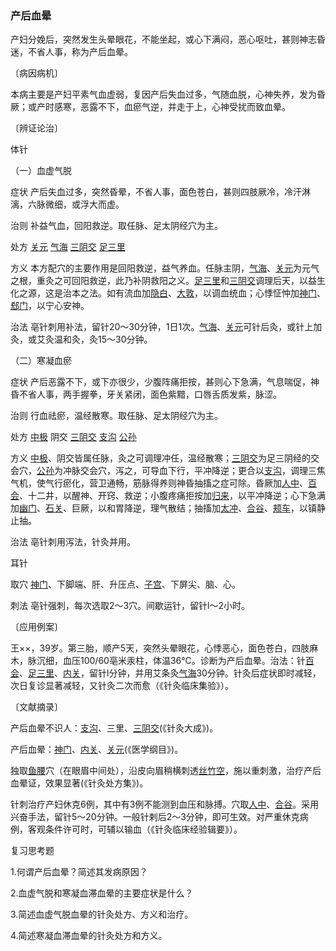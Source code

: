 ### 产后血晕

产妇分娩后，突然发生头晕眼花，不能坐起，或心下满闷，恶心呕吐，甚则神志昏迷，不省人事，称为产后血晕。

〔病因病机〕

本病主要是产妇平素气血虚弱，复因产后失血过多，气随血脱，心神失养，发为昏厥；或产时感寒，恶露不下，血瘀气逆，并走于上，心神受扰而致血晕。

〔辨证论治〕

体针

（一）血虚气脱

症状  产后失血过多，突然昏晕，不省人事，面色苍白，甚则四肢厥冷，冷汗淋漓，六脉微细，或浮大而虚。

治则  补益气血，回阳救逆。取任脉、足太阴经穴为主。

处方  [关元](https://www.gmzyjc.com/read/zjs/zjs3.2.1-0.1.1.3.4.md)  [气海](https://www.gmzyjc.com/read/zjs/zjs3.2.1-0.1.1.3.6.md)  [三阴交](https://www.gmzyjc.com/read/zjs/zjs3.1.4-6-0.0.1.3.6.md)  [足三里](https://www.gmzyjc.com/read/zjs/zjs3.1.1-3-0.1.3.3.36.md)

方义  本方配穴的主要作用是回阳救逆，益气养血。任脉主阴，[气海](https://www.gmzyjc.com/read/zjs/zjs3.2.1-0.1.1.3.6.md)、[关元](https://www.gmzyjc.com/read/zjs/zjs3.2.1-0.1.1.3.4.md)为元气之根，重灸之可回阳救逆，此乃补阴救阳之义。[足三里](https://www.gmzyjc.com/read/zjs/zjs3.1.1-3-0.1.3.3.36.md)和[三阴交](https://www.gmzyjc.com/read/zjs/zjs3.1.4-6-0.0.1.3.6.md)调理后天，以益生化之源，这是治本之法。如有流血加[隐白](https://www.gmzyjc.com/read/zjs/zjs3.1.4-6-0.0.1.3.1.md)、[大敦](https://www.gmzyjc.com/read/zjs/zjs3.1.9-12-0.0.4.3.1.md)，以调血统血；心悸怔忡加[神门](https://www.gmzyjc.com/read/zjs/zjs3.1.4-6-0.0.2.3.7.md)、[郄门](https://www.gmzyjc.com/read/zjs/zjs3.1.9-12-0.0.1.3.4.md)，以宁心安神。

治法  亳针刺用补法，留针20～30分钟，1日1次。[气海](https://www.gmzyjc.com/read/zjs/zjs3.2.1-0.1.1.3.6.md)、[关元](https://www.gmzyjc.com/read/zjs/zjs3.2.1-0.1.1.3.4.md)可针后灸，或针上加灸，或艾灸温和灸，灸15～30分钟。

（二）寒凝血瘀

症状  产后恶露不下，或下亦很少，少腹阵痛拒按，甚则心下急满，气息喘促，神昏不省人事，两手握拳，牙关紧闭，面色紫黯，口唇舌质发紫，脉涩。

治则  行血祛瘀，温经散寒。取任脉、足太阴经穴为主。

处方  [中极](https://www.gmzyjc.com/read/zjs/zjs3.2.1-0.1.1.3.3.md)  阴交  [三阴交](https://www.gmzyjc.com/read/zjs/zjs3.1.4-6-0.0.1.3.6.md)  [支沟](https://www.gmzyjc.com/read/zjs/zjs3.1.9-12-0.0.2.3.6.md)  [公孙](https://www.gmzyjc.com/read/zjs/zjs3.1.4-6-0.0.1.3.4.md)

方义  [中极](https://www.gmzyjc.com/read/zjs/zjs3.2.1-0.1.1.3.3.md)、阴交皆属任脉，灸之可调理冲任，温经散寒；[三阴交](https://www.gmzyjc.com/read/zjs/zjs3.1.4-6-0.0.1.3.6.md)为足三阴经的交会穴，[公孙](https://www.gmzyjc.com/read/zjs/zjs3.1.4-6-0.0.1.3.4.md)为冲脉交会穴，泻之，可导血下行，平冲降逆；更合以[支沟](https://www.gmzyjc.com/read/zjs/zjs3.1.9-12-0.0.2.3.6.md)，调理三焦气机，使气行瘀化，营卫通畅，筋脉得养则神昏抽搐之症可除。昏厥加[人中](https://www.gmzyjc.com/read/zjs/zjs3.2.2-0.0.1.3.26.md)、[百会](https://www.gmzyjc.com/read/zjs/zjs3.2.2-0.0.1.3.20.md)、十二井，以醒神、开窍、救逆；小腹疼痛拒按加[归来](https://www.gmzyjc.com/read/zjs/zjs3.1.1-3-0.1.3.3.29.md)，以平冲降逆；心下急满加[幽门](https://www.gmzyjc.com/read/zjs/zjs3.1.7-8-0.0.2.3.21.md)、[石关](https://www.gmzyjc.com/read/zjs/zjs3.1.7-8-0.0.2.3.18.md)、巨厥，以和胃降逆，理气散结；抽搐加[太冲](https://www.gmzyjc.com/read/zjs/zjs3.1.9-12-0.0.4.3.3.md)、[合谷](https://www.gmzyjc.com/read/zjs/zjs3.1.1-3-0.1.2.3.4.md)、[颊车](https://www.gmzyjc.com/read/zjs/zjs3.1.1-3-0.1.3.3.6.md)，以镇静止抽。

治法  亳针刺用泻法，针灸并用。

耳针

取穴  [神门](https://www.gmzyjc.com/read/zjs/zjs3.1.4-6-0.0.2.3.7.md)、下脚端、肝、升压点、[子宫](https://www.gmzyjc.com/read/zjs/zjs3.4-0.1.3.5.0.md)、下屏尖、脑、心。

刺法  亳针强刺，每次选取2～3穴。间歇运针，留针l～2小时。

〔应用例案〕

王××，39岁。第三胎，顺产5天，突然头晕眼花，心悸恶心，面色苍白，四肢麻木，脉沉细，血压100/60亳米汞柱，体温36℃。诊断为产后血晕。治法：针[百会](https://www.gmzyjc.com/read/zjs/zjs3.2.2-0.0.1.3.20.md)、[足三里](https://www.gmzyjc.com/read/zjs/zjs3.1.1-3-0.1.3.3.36.md)、[内关](https://www.gmzyjc.com/read/zjs/zjs3.1.9-12-0.0.1.3.6.md)，留针l分钟，并用艾条灸[气海](https://www.gmzyjc.com/read/zjs/zjs3.2.1-0.1.1.3.6.md)30分钟。针灸后症状即时减轻，次日复诊显著减轻，又针灸二次而愈（《针灸临床集验》）。

〔文献摘录〕

产后血晕不识人：[支沟](https://www.gmzyjc.com/read/zjs/zjs3.1.9-12-0.0.2.3.6.md)、三里、[三阴交](https://www.gmzyjc.com/read/zjs/zjs3.1.4-6-0.0.1.3.6.md)(《针灸大成》)。

产后血晕：[神门](https://www.gmzyjc.com/read/zjs/zjs3.1.4-6-0.0.2.3.7.md)、[内关](https://www.gmzyjc.com/read/zjs/zjs3.1.9-12-0.0.1.3.6.md)、[关元](https://www.gmzyjc.com/read/zjs/zjs3.2.1-0.1.1.3.4.md)(《医学纲目》)。

独取[鱼腰](https://www.gmzyjc.com/read/zjs/zjs3.4-0.1.1.3.0.md)穴（在眼眉中间处），沿皮向眉稍横刺透[丝竹空](https://www.gmzyjc.com/read/zjs/zjs3.1.9-12-0.0.2.3.23.md)，施以重刺激，治疗产后血晕证，效果显著(《针灸处方集》)。

针刺治疗产妇休克6例，其中有3例不能测到血压和脉搏。穴取[人中](https://www.gmzyjc.com/read/zjs/zjs3.2.2-0.0.1.3.26.md)、[合谷](https://www.gmzyjc.com/read/zjs/zjs3.1.1-3-0.1.2.3.4.md)。采用兴奋手法，留针5～20分钟。一般针剌后2～3分钟，即可生效。对严重休克病例，客观条件许可时，可辅以输血（《针灸临床经验辑要》）。

复习思考题

1.何谓产后血晕？简述其发病原因？

2.血虚气脱和寒凝血滞血晕的主要症状是什么？

3.简述血虚气脱血晕的针灸处方、方义和治疗。

4.简述寒凝血滞血晕的针灸处方和方义。
